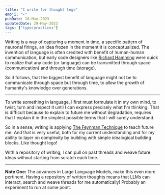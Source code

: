 ```yaml
---
title: "I write for thought lego"
emoji: "✍"
pubDate: 28-May-2023
updatedDate: 29-May-2023
tags: ["type/practices"]
---
```


Writing is a way of capturing a moment in time, a specific pattern of neuronal firings, an idea frozen in the moment it is conceptualized. The invention of language is often credited with benefit of human-human communication, but early code designers like [Richard Hamming](https://en.wikipedia.org/wiki/Hamming_code) were quick to realize that any code (or language) can be transmitted through space (communication) and through time (storage).

So it follows, that the biggest benefit of language might not be to communicate through space but through time, to allow the growth of humanity's knowledge over generations.

---

To write something in language, I first must formulate it in my own mind, to twist, turn and inspect it until I can express precisely what I'm thinking. That is difficult because to explain to future me without degradation, requires that I explain it in the simplest possible terms that I will surely understand.

So in a sense, writing is applying [The Feynman Technique](https://e-student.org/feynman-technique/) to teach future me. And that is very useful, both for my current understanding and for my ability to layer on complexity by building with simple idealogical building blocks. Like thought lego!

With a repository of writing, I can pull on past threads and weave future ideas without starting from scratch each time. 

---

**Note One:** The advances in Large Language Models, make this even more pertinent. Having a repository of written thoughts means that LLMs can interact, search and weave threads for me automatically! Probably an experiment to run at some point.